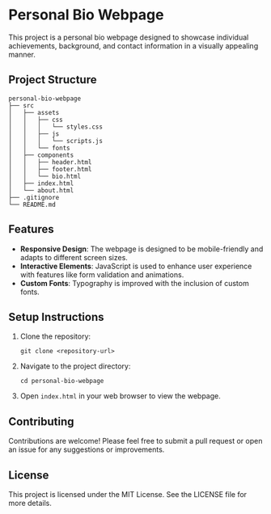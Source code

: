 # Personal Bio Webpage

This project is a personal bio webpage designed to showcase individual achievements, background, and contact information in a visually appealing manner.

## Project Structure

```
personal-bio-webpage
├── src
│   ├── assets
│   │   ├── css
│   │   │   └── styles.css
│   │   ├── js
│   │   │   └── scripts.js
│   │   └── fonts
│   ├── components
│   │   ├── header.html
│   │   ├── footer.html
│   │   └── bio.html
│   ├── index.html
│   └── about.html
├── .gitignore
└── README.md
```

## Features

- **Responsive Design**: The webpage is designed to be mobile-friendly and adapts to different screen sizes.
- **Interactive Elements**: JavaScript is used to enhance user experience with features like form validation and animations.
- **Custom Fonts**: Typography is improved with the inclusion of custom fonts.

## Setup Instructions

1. Clone the repository:
   ```
   git clone <repository-url>
   ```
2. Navigate to the project directory:
   ```
   cd personal-bio-webpage
   ```
3. Open `index.html` in your web browser to view the webpage.

## Contributing

Contributions are welcome! Please feel free to submit a pull request or open an issue for any suggestions or improvements.

## License

This project is licensed under the MIT License. See the LICENSE file for more details.
